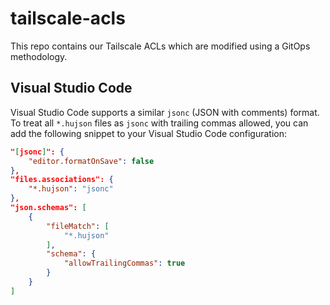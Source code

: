 # tailscale-acls

This repo contains our Tailscale ACLs which are modified using a GitOps methodology.

## Visual Studio Code

Visual Studio Code supports a similar `jsonc` (JSON with comments) format. To
treat all `*.hujson` files as `jsonc` with trailing commas allowed, you can add
the following snippet to your Visual Studio Code configuration:

```json
"[jsonc]": {
    "editor.formatOnSave": false
},
"files.associations": {
    "*.hujson": "jsonc"
},
"json.schemas": [
    {
        "fileMatch": [
            "*.hujson"
        ],
        "schema": {
            "allowTrailingCommas": true
        }
    }
]
```
